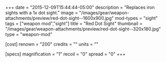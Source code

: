 +++
date = "2015-12-09T15:44:44-05:00"
description = "Replaces iron sights with a 1x dot sight."
image = "/images/gear/weapon-attachments/preview/red-dot-sight--1600x900.jpg"
mod-types = "sight"
tags = ["weapon mod","sight"]
title = "Red Dot Sight"
thumbnail = "/images/gear/weapon-attachments/preview/red-dot-sight--320x180.jpg"
type = "weapon-mod"

[cost]
  renown = "200"
  credits = ""
  units = ""

[specs]
  magnification = "1"
  recoil = "0"
  spread = "0"
+++
